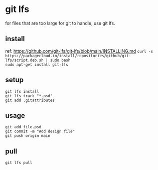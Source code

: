 # git lfs
for files that are too large for git to handle, use git lfs.
## install 
ref: https://github.com/git-lfs/git-lfs/blob/main/INSTALLING.md
`curl -s https://packagecloud.io/install/repositories/github/git-lfs/script.deb.sh | sudo bash`  
`sudo apt-get install git-lfs`  
## setup
`git lfs install`  
`git lfs track "*.psd"`  
`git add .gitattributes`  
## usage
`git add file.psd`  
`git commit -m "Add design file"`  
`git push origin main`  
## pull
`git lfs pull`